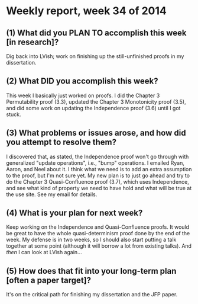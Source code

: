 # Weekly report, week 34 of 2014

## (1) What did you PLAN TO accomplish this week [in research]?

Dig back into LVish; work on finishing up the still-unfinished proofs
in my dissertation.

## (2) What DID you accomplish this week?

This week I basically just worked on proofs.  I did the Chapter 3
Permutability proof (3.3), updated the Chapter 3 Monotonicity proof
(3.5), and did some work on updating the Independence proof (3.6)
until I got stuck.

## (3) What problems or issues arose, and how did you attempt to resolve them?

I discovered that, as stated, the Independence proof won't go through
with generalized "update operations", i.e., "bump" operations.  I
emailed Ryan, Aaron, and Neel about it.  I think what we need is to
add an extra assumption to the proof, but I'm not sure yet.  My new
plan is to just go ahead and try to do the Chapter 3 Quasi-Confluence
proof (3.7), which uses Independence, and see what kind of property we
need to have hold and what will be true at the use site.  See my email
for details.

## (4) What is your plan for next week?

Keep working on the Independence and Quasi-Confluence proofs.  It
would be great to have the whole quasi-determinism proof done by the
end of the week.  My defense is in two weeks, so I should also start
putting a talk together at some point (although it will borrow a lot
from existing talks).  And *then* I can look at LVish again...

## (5) How does that fit into your long-term plan [often a paper target]?

It's on the critical path for finishing my dissertation and the JFP
paper.
